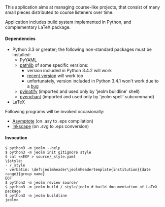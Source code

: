 This application aims at managing course-like projects, that consist of
many small pieces distributed to course listeners over time.

Application includes build system implemented in Python, and
complementary LaTeX package.

#### Dependencies

* Python 3.3 or greater; the following non-standard packages must be installed:
  * [PyYAML](http://pyyaml.org/)
  * [pathlib](http://docs.python.org/3/library/pathlib.html) of some specific versions:
    - version included in Python 3.4.2 will work
    - [recent version](http://hg.python.org/cpython/file/4a55b98314cd/Lib/pathlib.py) will work too
    - unfortunately, version included in Python 3.4.1 won't work due to a [bug](http://bugs.python.org/issue20639)
  * [pyinotify](http://github.com/seb-m/pyinotify) (imported and used only by 'jeolm buildline' shell)
  * [pyenchant](http://pythonhosted.org/pyenchant/) (imported and used only by 'jeolm spell' subcommand)
* LaTeX

Following programs will be invoked occasionally:

* [Asymptote](http://asymptote.sourceforge.net/) (on .asy to .eps compilation)
* [Inkscape](http://inkscape.org/) (on .svg to .eps conversion)

#### Invocation

    $ python3 -m jeolm --help
    $ python3 -m jeolm init gitignore style
    $ cat <<EOF > source/_style.yaml
    \$style:
    - /_style
    - verbatim: \def\jeolmheader\jeolmheadertemplate{institution}{date range}{group name}
    EOF
    $ python3 -m jeolm review source/
    $ python3 -m jeolm build /_style/jeolm # build documentation of LaTeX package
    $ python3 -m jeolm buildline
    jeolm>
